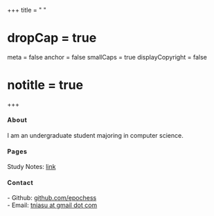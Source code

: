 +++
title = " "
# dropCap = true
  meta = false
  anchor = false
  smallCaps = true
  displayCopyright = false
#   notitle = true
+++

<style>
.main {
    padding-top : 3em;
}

h4 {
  letter-spacing: .06em;
}
</style>



#### About
I am an undergraduate student majoring in computer science.

#### Pages
Study Notes: [link](https://epoches.notion.site/epoches/Personal-Home-2d6bc74f056c44f084e2f5fd3a49103a)      

#### Contact
\- Github: [github.com/epochess](https://github.com/epochess)        
\- Email: [tniasu at gmail dot com]()